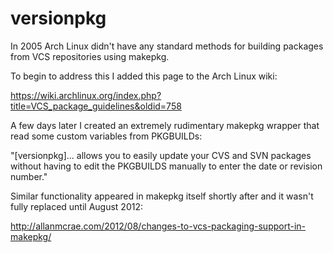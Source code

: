 # versionpkg

In 2005 Arch Linux didn't have any standard methods for building packages from VCS repositories using makepkg.

To begin to address this I added this page to the Arch Linux wiki:

https://wiki.archlinux.org/index.php?title=VCS_package_guidelines&oldid=758

A few days later I created an extremely rudimentary makepkg wrapper that read some custom variables from PKGBUILDs:

"[versionpkg]... allows you to easily update your CVS and SVN packages without having to edit the PKGBUILDS manually to enter the date or revision number."

Similar functionality appeared in makepkg itself shortly after and it wasn't fully replaced until August 2012:

http://allanmcrae.com/2012/08/changes-to-vcs-packaging-support-in-makepkg/
